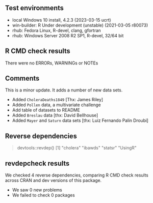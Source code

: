 ## Test environments
* local Windows 10 install, 4.2.3 (2023-03-15 ucrt)
* win-builder: R Under development (unstable) (2021-03-05 r80073)
* rhub: Fedora Linux, R-devel, clang, gfortran
* rhub: Windows Server 2008 R2 SP1, R-devel, 32/64 bit

## R CMD check results
There were no ERRORs, WARNINGs or NOTEs 
  
## Comments

This is a minor update.  It adds a number of new data sets.

* Added `CholeraDeaths1849` [Thx: James Riley]
* Added `Pollen` data, a multivariate challenge
* Add table of datasets to README
* Added `Breslau` data [thx: David Bellhouse]
* Added `Mayer` and `Saturn` data sets [thx: Luiz Fernando Palin Droubi]


## Reverse dependencies

> devtools::revdep()
[1] "cholera" "ibawds"  "statsr"  "UsingR" 

## revdepcheck results

We checked 4 reverse dependencies, comparing R CMD check results across CRAN and dev versions of this package.

 * We saw 0 new problems
 * We failed to check 0 packages

